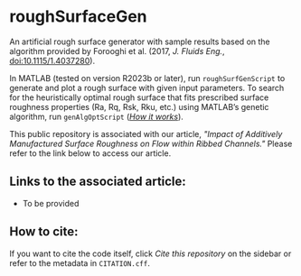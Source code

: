 # roughSurfaceGen

An artificial rough surface generator with sample results based on the algorithm provided by Forooghi et al. (2017, *J. Fluids Eng.*, [doi:10.1115/1.4037280](https://doi.org/10.1115/1.4037280)).  

In MATLAB (tested on version R2023b or later), run `roughSurfGenScript` to generate and plot a rough surface with given input parameters. To search for the heuristically optimal rough surface that fits prescribed surface roughness properties (Ra, Rq, Rsk, Rku, etc.) using MATLAB’s genetic algorithm, run `genAlgOptScript` (*[How it works](https://www.mathworks.com/help/gads/how-the-genetic-algorithm-works.html)*).  

This public repository is associated with our article, *"Impact of Additively Manufactured Surface Roughness on Flow within Ribbed Channels."* Please refer to the link below to access our article.  

## Links to the associated article:
- To be provided

## How to cite:
If you want to cite the code itself, click *Cite this repository* on the sidebar or refer to the metadata in `CITATION.cff`.  
